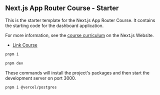 ## Next.js App Router Course - Starter

This is the starter template for the Next.js App Router Course. It contains the starting code for the dashboard application.

For more information, see the [course curriculum](https://nextjs.org/learn) on the Next.js Website.

- [Link Course](https://nextjs.org/learn/dashboard-app/navigating-between-pages#automatic-code-splitting-and-prefetching)

```bash
pnpm i
```

```bash
pnpm dev
```

These commands will install the project's packages and then start the development server on port 3000.

```bash
pnpm i @vercel/postgres
```
